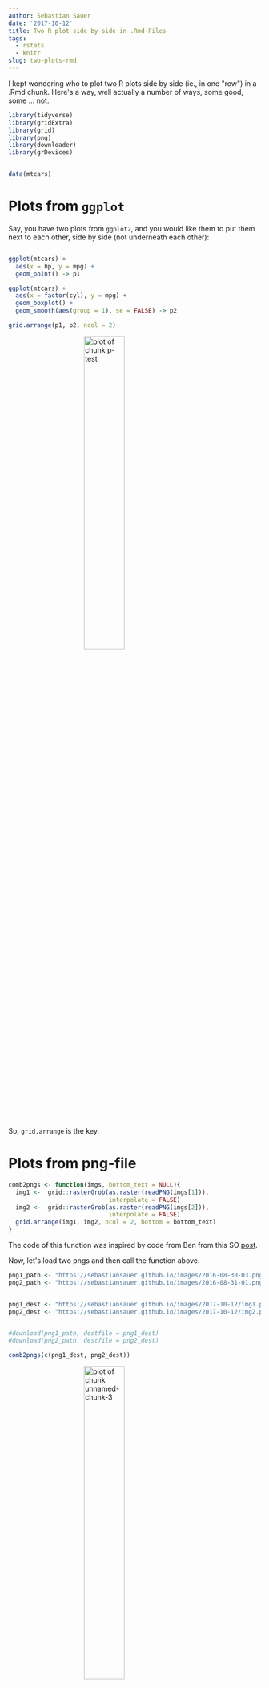 ```yaml
---
author: Sebastian Sauer
date: '2017-10-12'
title: Two R plot side by side in .Rmd-Files
tags:
  - rstats
  - knitr
slug: two-plots-rmd
---
```







I kept wondering who to plot two R plots side by side (ie., in one "row") in a .Rmd chunk. Here's a way, well actually a number of ways, some good, some ... not.


```r
library(tidyverse)
library(gridExtra)
library(grid)
library(png)
library(downloader)
library(grDevices)


data(mtcars)
```


# Plots from `ggplot`

Say, you have two plots from `ggplot2`, and you would like them to put them next to each other, side by side (not underneath each other):


```r

ggplot(mtcars) +
  aes(x = hp, y = mpg) +
  geom_point() -> p1

ggplot(mtcars) +
  aes(x = factor(cyl), y = mpg) +
  geom_boxplot() +
  geom_smooth(aes(group = 1), se = FALSE) -> p2

grid.arrange(p1, p2, ncol = 2)
```

<img src="https://sebastiansauer.github.io/images/2017-10-12/p-test-1.png" title="plot of chunk p-test" alt="plot of chunk p-test" width="40%" style="display: block; margin: auto;" />

So, `grid.arrange` is the key.

# Plots from png-file



```r
comb2pngs <- function(imgs, bottom_text = NULL){
  img1 <-  grid::rasterGrob(as.raster(readPNG(imgs[1])),
                            interpolate = FALSE)
  img2 <-  grid::rasterGrob(as.raster(readPNG(imgs[2])),
                            interpolate = FALSE)
  grid.arrange(img1, img2, ncol = 2, bottom = bottom_text)
}
```


The code of this function was inspired by code from Ben
from this SO [post](https://stackoverflow.com/questions/25415365/insert-side-by-side-png-images-using-knitr).

Now, let's load two pngs and then call the function above.



```r
png1_path <- "https://sebastiansauer.github.io/images/2016-08-30-03.png"
png2_path <- "https://sebastiansauer.github.io/images/2016-08-31-01.png"


png1_dest <- "https://sebastiansauer.github.io/images/2017-10-12/img1.png"
png2_dest <- "https://sebastiansauer.github.io/images/2017-10-12/img2.png"


#download(png1_path, destfile = png1_dest)
#download(png2_path, destfile = png2_dest)

comb2pngs(c(png1_dest, png2_dest))
```

<img src="https://sebastiansauer.github.io/images/2017-10-12/unnamed-chunk-3-1.png" title="plot of chunk unnamed-chunk-3" alt="plot of chunk unnamed-chunk-3" width="40%" style="display: block; margin: auto;" />

This works, it produces two plots from png files side by side.

# Two plots side-by-side the knitr way. Does not work.

But what about the standard knitr way?


```r
knitr::include_graphics(c(png1_dest,png2_dest))
```

<img src=""https://sebastiansauer.github.io/images/2017-10-12/img1.png" title="plot of chunk unnamed-chunk-4" alt="plot of chunk unnamed-chunk-4" width="30%" style="display: block; margin: auto;" /><img src=""https://sebastiansauer.github.io/images/2017-10-12/img2.png" title="plot of chunk unnamed-chunk-4" alt="plot of chunk unnamed-chunk-4" width="30%" style="display: block; margin: auto;" />

Does not work.

Maybe with only one value for `out.width?`?


```r
knitr::include_graphics(c(png1_dest, png2_dest))
```

<img src="https://sebastiansauer.github.io/images/2017-10-12/img1.png" title="plot of chunk unnamed-chunk-5" alt="plot of chunk unnamed-chunk-5" width="30%" style="display: block; margin: auto;" /><img src="https://sebastiansauer.github.io/images/2017-10-12/img2.png" title="plot of chunk unnamed-chunk-5" alt="plot of chunk unnamed-chunk-5" width="30%" style="display: block; margin: auto;" />



Nope. Does not work.


Does not work either, despite [some saying so](http://www.zevross.com/blog/2017/06/19/tips-and-tricks-for-working-with-images-and-figures-in-r-markdown-documents/).


Maybe two times `include_graphics`?


```r
imgs <- c(png1_dest, png2_dest)
imgs
#> [1] "https://sebastiansauer.github.io/images/2017-10-12/img1.png"
#> [2] "https://sebastiansauer.github.io/images/2017-10-12/img2.png"

knitr::include_graphics(png1_dest);  knitr::include_graphics(png2_dest)
```

<img src="https://sebastiansauer.github.io/images/2017-10-12/img1.png" title="plot of chunk unnamed-chunk-6" alt="plot of chunk unnamed-chunk-6" width="20%" style="display: block; margin: auto;" /><img src="https://sebastiansauer.github.io/images/2017-10-12/img2.png" title="plot of chunk unnamed-chunk-6" alt="plot of chunk unnamed-chunk-6" width="20%" style="display: block; margin: auto;" />


# An insight why `include_graphics` fails

No avail. Looking at the html code in the md-file which is produced by the knitr -call shows one interesting point: all this version of `include_graphics` produce the same code. And all have this `style="display: block; margin: auto;"` part in it. That obviously created problems. I am unsure who to convince `include_graphics` to divorce from this argument. I tried some versions of the chunk argument `fig.show = hold`, but to no avail.



# Plain markdown works

Try this code
```![](https://sebastiansauer.github.io/images/2017-10-12/img1.png){ width=30% } ![](https://sebastiansauer.github.io/images/2017-10-12/img2.png){ width=40% }
```
The two commands `![]...` need not appear in one row. However, no new paragraph may separate them (no blank line between, otherwise the images will appear one below the other).

![](https://sebastiansauer.github.io/images/2017-10-12/img1.png){ width=30% }
![](https://sebastiansauer.github.io/images/2017-10-12/img2.png){ width=40% }

Works. But the markdown way does not give the fill comfort and power. So, that's not quite perfect.


# Conclusion

A partial solution is there; but it's not optimal. There wil most probably be different alternatives. For example, using plain html or Latex. But it's a kind of pity, the `include_graphics` call does not work as expected (by me).

